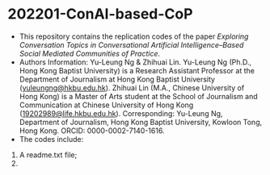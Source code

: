 # 202201-ConAI-based-CoP
- This repository contains the replication codes of the paper *Exploring Conversation Topics in Conversational Artificial Intelligence–Based Social Mediated Communities of Practice*.
- Authors Information: Yu-Leung Ng & Zhihuai Lin. Yu-Leung Ng (Ph.D., Hong Kong Baptist University) is a Research Assistant Professor at the Department of Journalism at Hong Kong Baptist University (yuleungng@hkbu.edu.hk). Zhihuai Lin (M.A., Chinese University of Hong Kong) is a Master of Arts student at the School of Journalism and Communication at Chinese University of Hong Kong (19202989@life.hkbu.edu.hk). Corresponding: Yu-Leung Ng, Department of Journalism, Hong Kong Baptist University, Kowloon Tong, Hong Kong. ORCID: 0000-0002-7140-1616.
- The codes include:
1. A readme.txt file;
2. 

